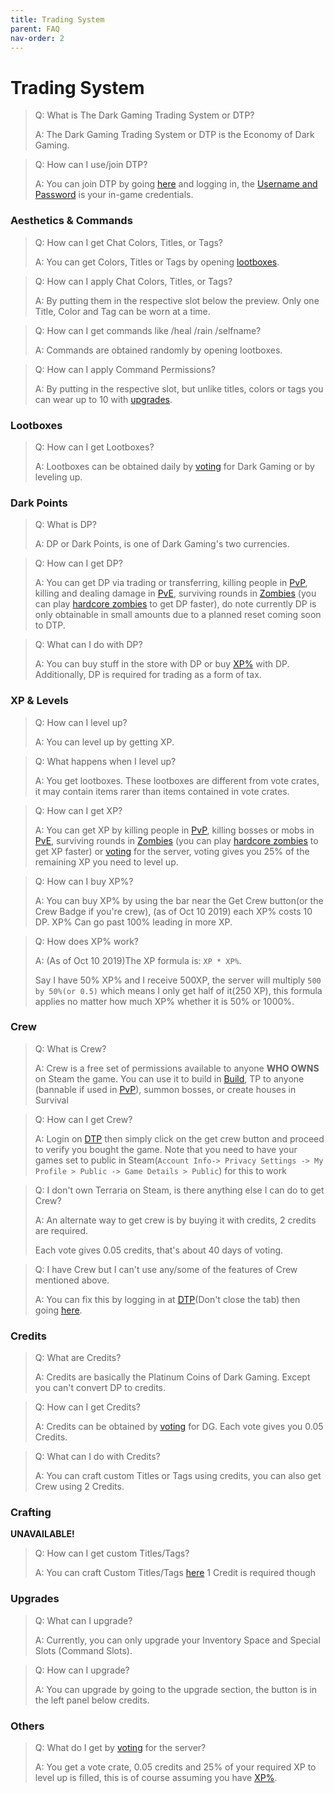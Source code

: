 ```yaml
---
title: Trading System
parent: FAQ
nav-order: 2
---
```

# Trading System

> Q: What is The Dark Gaming Trading System or DTP?
>
> A: The Dark Gaming Trading System or DTP is the Economy of Dark Gaming.

> Q: How can I use/join DTP?
>
> A: You can join DTP by going [here](https://t.dark-gaming.com) and logging in, the [Username and Password](Accounts.md#Username-Password) is your in-game credentials.

### Aesthetics & Commands

> Q: How can I get Chat Colors, Titles, or Tags?
>
> A: You can get Colors, Titles or Tags by opening [lootboxes](#Lootboxes).

> Q: How can I apply Chat Colors, Titles, or Tags?
>
> A: By putting them in the respective slot below the preview. Only one Title, Color and Tag can be worn at a time.

<a name="Special-Commands"></a>

> Q: How can I get commands like /heal /rain /selfname?
>
> A: Commands are obtained randomly by opening lootboxes.

> Q: How can I apply Command Permissions?
>
> A: By putting in the respective slot, but unlike titles, colors or tags you can wear up to 10 with [upgrades](#Upgrades).

### Lootboxes

> Q: How can I get Lootboxes?
>
> A: Lootboxes can be obtained daily by [voting](https://terraria-servers.com/server/90/vote/) for Dark Gaming or by leveling up.

### Dark Points

> Q: What is DP?
>
> A: DP or Dark Points, is one of Dark Gaming's two currencies.

> Q: How can I get DP?
>
> A: You can get DP via trading or transferring, killing people in [PvP](ServernGamemodes.md#PvP), killing and dealing damage in [PvE](ServernGamemodes.md#PvE), surviving rounds in [Zombies](ServernGamemodes.md#Zombies) (you can play [hardcore zombies](ServernGamemodes.md#Hardcore-Zombies) to get DP faster), do note currently DP is only obtainable in small amounts due to a planned reset coming soon to DTP.

> Q: What can I do with DP?
>
> A: You can buy stuff in the store with DP or buy [XP%](#xpeff) with DP. Additionally, DP is required for trading as a form of tax.

### XP & Levels

> Q: How can I level up?
>
> A: You can level up by getting XP.

> Q: What happens when I level up?
>
> A: You get lootboxes. These lootboxes are different from vote crates, it may contain items rarer than items contained in vote crates.

> Q: How can I get XP?
>
> A: You can get XP by killing people in [PvP](ServernGamemodes.md#PvP), killing bosses or mobs in [PvE](ServernGamemodes.md#PvE), surviving rounds in [Zombies](ServernGamemodes.md#Zombies) (you can play [hardcore zombies](ServernGamemodes.md#Hardcore-Zombies) to get XP faster) or [voting](https://terraria-servers.com/server/90/vote/) for the server, voting gives you 25% of the remaining XP you need to level up.

<a name="xpeff"></a>

> Q: How can I buy XP%?
>
> A: You can buy XP% by using the bar near the Get Crew button(or the Crew Badge if you're crew), (as of Oct 10 2019) each XP% costs 10 DP. XP% Can go past 100% leading in more XP. 

> Q: How does XP% work?
>
> A: (As of Oct 10 2019)The XP formula is: `XP * XP%`.
>
> Say I have 50% XP% and I receive 500XP, the server will multiply `500 by 50%(or 0.5)` which means I only get half of it(250 XP), this formula applies no matter how much XP% whether it is 50% or 1000%.

### Crew

> Q: What is Crew?
> 
> A: Crew is a free set of permissions available to anyone **WHO OWNS** on Steam the game. You can use it to build in [Build](ServernGamemodes.md#Build), TP to anyone (bannable if used in [PvP](ServernGamemodes.md#PvP)), summon bosses, or create houses in Survival

> Q: How can I get Crew?
>
> A: Login on [DTP](#Trading-System) then simply click on the get crew button and proceed to verify you bought the game. Note that you need to have your games set to public in Steam(`Account Info-> Privacy Settings -> My Profile > Public -> Game Details > Public`) for this to work

> Q: I don't own Terraria on Steam, is there anything else I can do to get Crew?
>
> A: An alternate way to get crew is by buying it with credits, 2 credits are required.
>
> Each vote gives 0.05 credits, that's about 40 days of voting.

> Q: I have Crew but I can't use any/some of the features of Crew mentioned above.
>
> A: You can fix this by logging in at [DTP](#Trading-System)(Don't close the tab) then going [here](https://t.dark-gaming.com/fixcrew).

### Credits

> Q: What are Credits?
>
> A: Credits are basically the Platinum Coins of Dark Gaming. Except you can't convert DP to credits.

> Q: How can I get Credits?
>
> A: Credits can be obtained by [voting](https://terraria-servers.com/server/90/vote/) for DG. Each vote gives you 0.05 Credits.

> Q: What can I do with Credits?
>
> A: You can craft custom Titles or Tags using credits, you can also get Crew using 2 Credits.

### Crafting
**UNAVAILABLE!**

> Q: How can I get custom Titles/Tags?
>
> A: You can craft Custom Titles/Tags [here](https://t.dark-gaming.com#craft/item1) 1 Credit is required though

### Upgrades

> Q: What can I upgrade?
>
> A: Currently, you can only upgrade your Inventory Space and Special Slots (Command Slots).

> Q: How can I upgrade?
>
> A: You can upgrade by going to the upgrade section, the button is in the left panel below credits.

### Others

> Q: What do I get by [voting](https://terraria-servers.com/server/90/vote/) for the server?
>
> A: You get a vote crate, 0.05 credits and 25% of your required XP to level up is filled, this is of course assuming you have [XP%](#XP).
